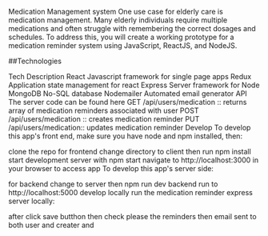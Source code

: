 Medication Management system
One use case for elderly care is medication management. Many elderly individuals require multiple medications and often struggle with remembering the correct dosages and schedules. To address this, you will create a working prototype for a medication reminder system using JavaScript, ReactJS, and NodeJS.

##Technologies

Tech	Description
React	Javascript framework for single page apps
Redux	Application state management for react
Express	Server framework for Node
MongoDB	No-SQL database
Nodemailer	Automated email generator
API
The server code can be found here
GET /api/users/medication :: returns array of medication reminders associated with user
POST /api/users/medication :: creates medication reminder
PUT /api/users/medication:: updates medication reminder
Develop
To develop this app's front end, make sure you have node and npm installed, then:

clone the repo
for frontend
change directory to client then run npm install
start development server with npm start
navigate to http://localhost:3000 in your browser to access app
To develop this app's server side:

for backend 
change to server then npm run dev
backend run  to http://localhost:5000   develop locally run the medication reminder express server locally:

after click save butthon then check please the reminders then email sent to both user and creater and